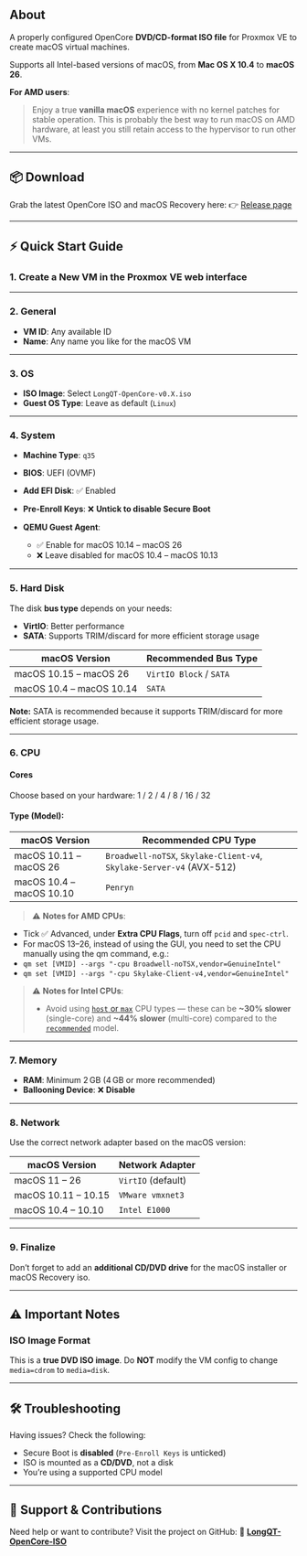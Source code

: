 ## About

A properly configured OpenCore **DVD/CD-format ISO file** for Proxmox VE to create macOS virtual machines.

Supports all Intel-based versions of macOS, from **Mac OS X 10.4** to **macOS 26**.

**For AMD users**:

> Enjoy a true **vanilla macOS** experience with no kernel patches for stable operation.
> This is probably the best way to run macOS on AMD hardware, at least you still retain access to the hypervisor to run other VMs.

---

## 📦 Download

Grab the latest OpenCore ISO and macOS Recovery here:
👉 [Release page](https://github.com/LongQT-sea/OpenCore-ISO/releases)

---

## ⚡ Quick Start Guide

### 1. Create a New VM in the Proxmox VE web interface

---

### 2. General

* **VM ID**: Any available ID
* **Name**: Any name you like for the macOS VM

---

### 3. OS

* **ISO Image**: Select `LongQT-OpenCore-v0.X.iso`
* **Guest OS Type**: Leave as default (`Linux`)

---

### 4. System

* **Machine Type**: `q35`
* **BIOS**: UEFI (OVMF)
* **Add EFI Disk**: ✅ Enabled
* **Pre-Enroll Keys**: ❌ **Untick to disable Secure Boot**
* **QEMU Guest Agent**:

  * ✅ Enable for macOS 10.14 – macOS 26
  * ❌ Leave disabled for macOS 10.4 – macOS 10.13

---

### 5. Hard Disk

The disk **bus type** depends on your needs:

* **VirtIO**: Better performance
* **SATA**: Supports TRIM/discard for more efficient storage usage

| macOS Version            | Recommended Bus Type    |
| ------------------------ | ----------------------- |
| macOS 10.15 – macOS 26   | `VirtIO Block` / `SATA` |
| macOS 10.4 – macOS 10.14 | `SATA`                  |

**Note:** SATA is recommended because it supports TRIM/discard for more efficient storage usage.

---

### 6. CPU

#### Cores

Choose based on your hardware: 1 / 2 / 4 / 8 / 16 / 32

#### Type (Model):

| macOS Version            | Recommended CPU Type                                                  |
| ------------------------ | --------------------------------------------------------------------- |
| macOS 10.11 – macOS 26   | `Broadwell-noTSX`, `Skylake-Client-v4`, `Skylake-Server-v4` (AVX-512) |
| macOS 10.4 – macOS 10.10 | `Penryn`                                                              |

> ⚠️ **Notes for AMD CPUs**: 
- Tick ✅ Advanced, under **Extra CPU Flags**, turn off `pcid` and `spec-ctrl`.
- For macOS 13–26, instead of using the GUI, you need to set the CPU manually using the qm command, e.g.:
- `qm set [VMID] --args "-cpu Broadwell-noTSX,vendor=GenuineIntel"`
- `qm set [VMID] --args "-cpu Skylake-Client-v4,vendor=GenuineIntel"`

> ⚠️ **Notes for Intel CPUs**:  
> - Avoid using [`host` or `max`](https://browser.geekbench.com/v6/cpu/14313138) CPU types — these can be **~30% slower** (single-core) and **~44% slower** (multi-core) compared to the [`recommended`](https://browser.geekbench.com/v6/cpu/14205183) model.

---

### 7. Memory

* **RAM**: Minimum 2 GB (4 GB or more recommended)
* **Ballooning Device**: ❌ **Disable**

---

### 8. Network

Use the correct network adapter based on the macOS version:

| macOS Version       | Network Adapter    |
| ------------------- | ------------------ |
| macOS 11 – 26       | `VirtIO` (default) |
| macOS 10.11 – 10.15 | `VMware vmxnet3`   |
| macOS 10.4 – 10.10  | `Intel E1000`      |

---

### 9. Finalize

Don’t forget to add an **additional CD/DVD drive** for the macOS installer or macOS Recovery iso.

---

## ⚠️ Important Notes

### ISO Image Format

This is a **true DVD ISO image**.
Do **NOT** modify the VM config to change `media=cdrom` to `media=disk`.

---

## 🛠️ Troubleshooting

Having issues? Check the following:

* Secure Boot is **disabled** (`Pre-Enroll Keys` is unticked)
* ISO is mounted as a **CD/DVD**, not a disk
* You’re using a supported CPU model

---

## 🤝 Support & Contributions

Need help or want to contribute?
Visit the project on GitHub:
🔗 [**LongQT-OpenCore-ISO**](https://github.com/LongQT-sea/OpenCore-ISO)
